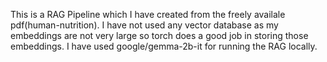 This is a RAG Pipeline which I have created from the freely availale pdf(human-nutrition).
I have not used any vector database as my embeddings are not very large so torch does a good job in storing those embeddings.
I have used google/gemma-2b-it for running the RAG locally.
